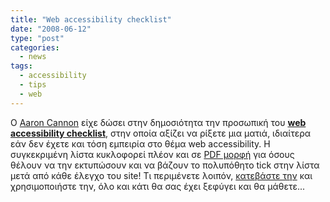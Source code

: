 ```yaml
---
title: "Web accessibility checklist"
date: "2008-06-12"
type: "post"
categories:
  - news
tags:
  - accessibility
  - tips
  - web
---
```


Ο [Aaron Cannon](http://northtemple.com/ "Aaron Cannon") είχε δώσει στην δημοσιότητα την προσωπική του [**web accessibility checklist**](http://northtemple.com/1608 "Web accessibility checklist"), στην οποία αξίζει να ρίξετε μια ματιά, ιδιαίτερα εάν δεν έχετε και τόση εμπειρία στο θέμα web accessibility. Η συγκεκριμένη λίστα κυκλοφορεί πλέον και σε [PDF μορφή](http://cameronmoll.com/archives/2008/06/web_accessibility_checklist/ "Web accessibility checklist in PDF format") για όσους θέλουν να την εκτυπώσουν και να βάζουν το πολυπόθητο tick στην λίστα μετά από κάθε έλεγχο του site! Τι περιμένετε λοιπόν, [κατεβάστε την](http://cameronmoll.com/downloads/Web_Accessibility_Checklist.pdf "Download web accessibility checklist in PDF format") και χρησιμοποιήστε την, όλο και κάτι θα σας έχει ξεφύγει και θα μάθετε...
